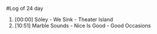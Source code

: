 #Log of 24 day

1. [00:00] Sóley - We Sink - Theater Island
1. [10:51] Marble Sounds - Nice Is Good - Good Occasions
